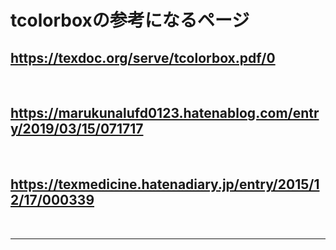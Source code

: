 # tcolorboxの参考になるページ

## https://texdoc.org/serve/tcolorbox.pdf/0

<br>

## https://marukunalufd0123.hatenablog.com/entry/2019/03/15/071717

<br>

## https://texmedicine.hatenadiary.jp/entry/2015/12/17/000339

<br>

---
